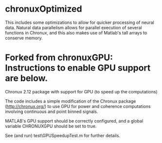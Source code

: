# chronuxOptimized

This includes some optimizations to allow for quicker processing of neural data.
Natural data parallelism allows for parallel execution of several functions in Chronux,
and this also makes use of Matlab's tall arrays to conserve memory.

# Forked from chronuxGPU: Instructions to enable GPU support are below.
Chronux 2.12 package with support for GPU (to speed up the computations)

The code includes a simple modification of the Chronux package (http://chronux.org/) 
to use GPU for power and coherence computations involving continuous and point binned signals.

MATLAB's GPU support should be correctly configured, and a global variable CHRONUXGPU should be set to true.

See (and run) test\GPUSpeedupTest.m for further details. 
